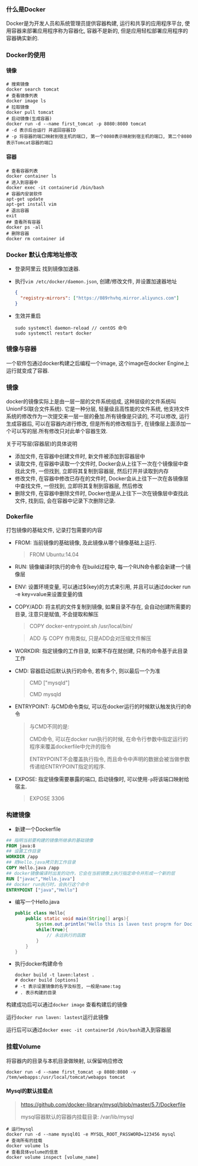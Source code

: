 ### 什么是Docker

Docker是为开发人员和系统管理员提供容器构建, 运行和共享的应用程序平台, 使用容器来部署应用程序称为容器化, 容器不是新的, 但是应用轻松部署应用程序的容器确实新的.

### Docker的使用

#### 镜像

```shell
# 搜索镜像
docker search tomcat
# 查看镜像列表
docker image ls
# 拉取镜像
docker pull tomcat
# 启动镜像(生成容器)
docker run -d --name first_tomcat -p 8080:8080 tomcat
# -d 表示后台运行 并返回容器ID
# -p 将容器的端口映射到宿主机的端口, 第一个8080表示映射到宿主机的端口, 第二个8080表示Tomcat容器的端口
```

#### 容器

```shell
# 查看容器列表
docker container ls
# 进入到容器中
docker exec -it containerid /bin/bash
# 容器内安装软件
apt-get update
apt-get install vim
# 退出容器
exit
## 查看所有容器
docker ps -all
# 删除容器
docker rm container id
```

### Docker 默认仓库地址修改

* 登录阿里云 找到镜像加速器.

* 执行`vim /etc/docker/daemon.json`, 创建/修改文件, 并设置加速器地址

    ```json
    {
      "registry-mirrors": ["https://089rhvhq.mirror.aliyuncs.com"]
    }
    ```

* 生效并重启

     ```shell
    sudo systemctl daemon-reload // centOS 命令
    sudo systemctl restart docker
    ```

### 镜像与容器

一个软件包通过docker构建之后编程一个image, 这个image在docker Engine上运行就变成了容器.

### 镜像

docker的镜像实际上是由一层一层的文件系统组成, 这种层级的文件系统叫UnionFS(联合文件系统). 它是一种分层, 轻量级且高性能的文件系统, 他支持文件系统的修改作为一次提交来一层一层的叠加.所有镜像是只读的, 不可以修改, 运行生成容器后, 可以在容器内进行修改, 但是所有的修改相当于, 在镜像层上面添加一个可以写的层.所有修改只对此单个容器生效.

关于可写层(容器层)的具体说明

* 添加文件, 在容器中创建文件时, 新文件被添加到容器层中
* 读取文件, 在容器中读取一个文件时, Docker会从上往下一次在个镜像层中查找此文件, 一但找到, 立即将其复制到容器层, 然后打开并读取到内存
* 修改文件, 在容器中修改已存在的文件时, Docker会从上往下一次在各镜像层中查找文件, 一但找到, 立即将其复制到容器层, 然后修改
* 删除文件, 在容器中删除文件时, Docker也是从上往下一次在镜像层中查找此文件, 找到后, 会在容器中记录下次删除记录.

### Dokerfile

打包镜像的基础文件, 记录打包需要的内容

* FROM: 当前镜像的基础镜像, 及此镜像从哪个镜像基础上运行.

    > FROM Ubuntu:14.04

* RUN: 镜像编译时执行的命令 在build过程中, 每一个RUN命令都会新建一个镜像层

* ENV: 设置环境变量, 可以通过${key}的方式来引用, 并且可以通过docker run -e key=value来设置变量的值

* COPY/ADD: 将主机的文件复制到镜像, 如果目录不存在, 会自动创建所需要的目录, 注意只是赋值, 不会提取和解压

    >  COPY docker-entrypoint.sh /usr/local/bin/

    > ADD 与 COPY 作用类似, 只是ADD会对压缩文件解压

* WORKDIR: 指定镜像的工作目录, 如果不存在就创建, 只有的命令基于此目录工作

* CMD: 容器启动后默认执行的命令, 若有多个, 则以最后一个为准

    > CMD ["mysqld"]
    >
    > CMD mysqld

* ENTRYPOINT: 与CMD命令类似, 可以在docker运行的时候默认触发执行的命令

    > 与CMD不同的是:
    >
    > CMD命令, 可以在docker run执行的时候, 在命令行参数中指定运行的程序来覆盖dockerfile中允许的指令
    >
    > ENTRYPOINT不会覆盖执行指令, 而且命令中声明的数据会被当做参数传递给ENTRYPOINT指定的程序.

* EXPOSE: 指定镜像需要暴露的端口, 启动镜像时, 可以使用`-p`将该端口映射给宿主.

    > EXPOSE 3306

### 构建镜像

* 新建一个Dockerfile

``` dockerfile
## 指明当前要构建的镜像所继承的基础镜像 
FROM java:8 
## 设置工作目录 
WORKDIR /app 
## 把Hello.java拷贝到工作目录 
COPY Hello.java /app 
## docker镜像编译时出发的动作，它会在当前镜像上执行指定命令并形成一个新的层 
RUN ["javac","Hello.java"] 
## docker run执行时，会执行这个命令 
ENTRYPOINT ["java","Hello"]
```

* 编写一个Hello.java

    ```java
    public class Hello{
    	public static void main(String[] args){
    		System.out.println("Hello this is laven test progrm for DockerImage");
    		while(true){
    			// 永远执行的函数
    		}
    	}
    }
    ```

* 执行docker构建命令

    ```shell
    docker build -t laven:latest .
    # docker build [options] 
    # -t 表示设置镜像的名字及标签, 一般是name:tag
    # . 表示构建的目录
    ```

构建成功后可以通过`docker image` 查看构建后的镜像

运行`docker run laven: lastest`运行此镜像

运行后可以通过`docker exec -it containerId /bin/bash`进入到容器层

### 挂载Volume

将容器内的目录与本机目录做映射, 以保留响应修改

```shell
docker run -d --name first_tomcat -p 8080:8080 -v /tem/webapps:/usr/local/tomcat/webapps tomcat
```

#### Mysql的默认挂载点

> https://github.com/docker-library/mysql/blob/master/5.7/Dockerfile
>
> mysql容器默认的容器内挂载目录: /var/lib/mysql

```shell
# 运行mysql
docker run -d --name mysql01 -e MYSQL_ROOT_PASSWORD=123456 mysql
# 查询所有的挂载
docker volume ls
# 查看具体volume的信息
docker volume inspect [volume_name]

```



